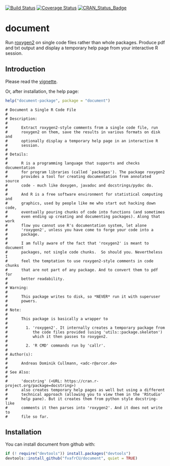 [![Build Status](https://travis-ci.org/fvafrCU/document.svg?branch=master)](https://travis-ci.org/fvafrCU/document)
[![Coverage Status](https://codecov.io/github/fvafrCU/document/coverage.svg?branch=master)](https://codecov.io/github/fvafrCU/document?branch=master)
[![CRAN_Status_Badge](http://www.r-pkg.org/badges/version/document)](https://cran.r-project.org/package=document)


<!-- README.md is generated from README.Rmd. Please edit that file -->



# document
Run [roxygen2](https://cran.r-project.org/package=roxygen2) on single code files rather than whole packages.
Produce pdf and txt output and display a temporary help page from your interactive R session.


## Introduction
Please read the [vignette](http://htmlpreview.github.io/?https://github.com/fvafrCU/document/blob/master/inst/doc/Introduction_to_document.html).

Or, after installation, the help page:

```r
help("document-package", package = "document")
```

```
# Document a Single R Code File
# 
# Description:
# 
#      Extract roxygen2-style comments from a single code file, run
#      roxygen2 on them, save the results in various formats on disk and
#      optionally display a temporary help page in an interactive R
#      session.
# 
# Details:
# 
#      R is a programming language that supports and checks documentation
#      for program libraries (called `packages'). The package roxygen2
#      provides a tool for creating documentation from annotated source
#      code - much like doxygen, javadoc and docstrings/pydoc do.
# 
#      And R is a free software environment for statistical computing and
#      graphics, used by people like me who start out hacking down code,
#      eventually pouring chunks of code into functions (and sometimes
#      even ending up creating and documenting packages). Along that work
#      flow you cannot use R's documentation system, let alone
#      'roxygen2', unless you have come to forge your code into a
#      package.
# 
#      I am fully aware of the fact that 'roxygen2' is meant to document
#      packages, not single code chunks.  So should you. Nevertheless I
#      feel the temptation to use roxygen2-style comments in code chunks
#      that are not part of any package. And to convert them to pdf for
#      better readability.
# 
# Warning:
# 
#      This package writes to disk, so *NEVER* run it with superuser
#      powers.
# 
# Note:
# 
#      This package is basically a wrapper to
# 
#        1. 'roxygen2'. It internally creates a temporary package from
#           the code files provided (using 'utils::package.skeleton')
#           which it then passes to roxygen2.
# 
#        2. 'R CMD' commands run by 'callr'.
# 
# Author(s):
# 
#      Andreas Dominik Cullmann, <adc-r@arcor.de>
# 
# See Also:
# 
#      'docstring' (<URL: https://cran.r-project.org/package=docstring>)
#      also creates temporary help pages as well but using a different
#      technical approach (allowing you to view them in the 'RStudio'
#      help pane). But it creates them from python style docstring-like
#      comments it then parses into 'roxygen2'. And it does not write to
#      file so far.
```
## Installation
You can install document from github with:

```r
if (! require("devtools")) install.packages("devtools")
devtools::install_github("fvafrCU/document", quiet = TRUE)
```
